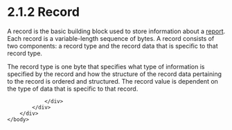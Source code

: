 <html dir="LTR" xmlns:mshelp="http://msdn.microsoft.com/mshelp" xmlns:ddue="http://ddue.schemas.microsoft.com/authoring/2003/5" xmlns:xlink="http://www.w3.org/1999/xlink" xmlns:tool="http://www.microsoft.com/tooltip">
    <head>
        <meta http-equiv="Content-Type" content="text/html; CHARSET=utf-8"></meta>
        <meta name="save" content="history"></meta>
        <title>2.1.2 Record</title>
        <xml>
            <mshelp:toctitle title="2.1.2 Record"></mshelp:toctitle>
            <mshelp:rltitle title="[MS-RPL]: Record"></mshelp:rltitle>
            <mshelp:keyword index="A" term="c9fdec35-fb07-43b4-a287-f2c61141815e"></mshelp:keyword>
            <mshelp:attr name="DCSext.ContentType" value="open specification"></mshelp:attr>
            <mshelp:attr name="AssetID" value="c9fdec35-fb07-43b4-a287-f2c61141815e"></mshelp:attr>
            <mshelp:attr name="TopicType" value="kbRef"></mshelp:attr>
            <mshelp:attr name="DCSext.Title" value="[MS-RPL]: Record" />
        </xml>
    </head>
    <body>
        <div id="header">
            <h1 class="heading">2.1.2 Record</h1>
        </div>
        <div id="mainSection">
            <div id="mainBody">
                <div id="allHistory" class="saveHistory"></div>
                <div id="sectionSection0" class="section" name="collapseableSection">
                    

<p>A record is the basic building block used to store information
about a <a href="75ae48f7-746b-4b41-919c-6699fa28b3ef.html#gt_556439b8-0249-44d1-894c-6c7dbd8f0a00">report</a>. Each
record is a variable-length sequence of bytes. A record consists of two
components: a record type and the record data that is specific to that record
type.</p>

<p>The record type is one byte that specifies what type of
information is specified by the record and how the structure of the record data
pertaining to the record is ordered and structured. The record value is
dependent on the type of data that is specific to that record.</p>


                </div>
            </div>
        </div>
    </body>
</html>